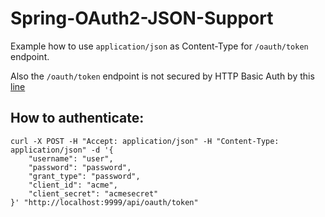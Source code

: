 # Spring-OAuth2-JSON-Support

Example how to use `application/json` as Content-Type for `/oauth/token` endpoint.

Also the `/oauth/token` endpoint is not secured by HTTP Basic Auth by this [line](https://github.com/koprivajakub/Spring-OAuth2-JSON-Support/blob/master/src/cz/koprivajakub/rest/oauth2/server/config/AuthorizationServerConfiguration.java#L38)

## How to authenticate:
```
curl -X POST -H "Accept: application/json" -H "Content-Type: application/json" -d '{
    "username": "user",
    "password": "password",
    "grant_type": "password",
    "client_id": "acme",
    "client_secret": "acmesecret"
}' "http://localhost:9999/api/oauth/token"
```
